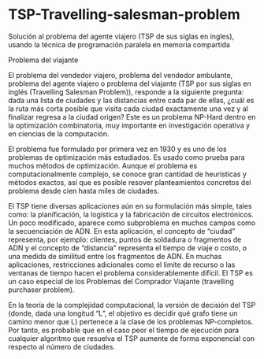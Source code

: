 # TSP-Travelling-salesman-problem
Solución al problema del agente viajero (TSP de sus siglas en ingles), usando la técnica de programación paralela en memoria compartida

Problema del viajante

El problema del vendedor viajero, problema del vendedor ambulante, problema del agente viajero o problema del viajante (TSP por sus siglas en inglés (Travelling Salesman Problem)), responde a la siguiente pregunta: dada una lista de ciudades y las distancias entre cada par de ellas, ¿cuál es la ruta más corta posible que visita cada ciudad exactamente una vez y al finalizar regresa a la ciudad origen? Este es un problema NP-Hard dentro en la optimización combinatoria, muy importante en investigación operativa y en ciencias de la computación.

El problema fue formulado por primera vez en 1930 y es uno de los problemas de optimización más estudiados. Es usado como prueba para muchos métodos de optimización. Aunque el problema es computacionalmente complejo, se conoce gran cantidad de heurísticas y métodos exactos, así que es posible resover planteamientos concretos del problema desde cien hasta miles de ciudades.

El TSP tiene diversas aplicaciones aún en su formulación más simple, tales como: la planificación, la logística y la fabricación de circuitos electrónicos. Un poco modificado, aparece como subproblema en muchos campos como la secuenciación de ADN. En esta aplicación, el concepto de “ciudad” representa, por ejemplo: clientes, puntos de soldadura o fragmentos de ADN y el concepto de “distancia” representa el tiempo de viaje o costo, o una medida de similitud entre los fragmentos de ADN. En muchas aplicaciones, restricciones adicionales como el límite de recurso o las ventanas de tiempo hacen el problema considerablemente difícil. El TSP es un caso especial de los Problemas del Comprador Viajante (travelling purchaser problem).

En la teoría de la complejidad computacional, la versión de decisión del TSP (donde, dada una longitud “L”, el objetivo es decidir qué grafo tiene un camino menor que L) pertenece a la clase de los problemas NP-completos. Por tanto, es probable que en el caso peor el tiempo de ejecución para cualquier algoritmo que resuelva el TSP aumente de forma exponencial con respecto al número de ciudades.
